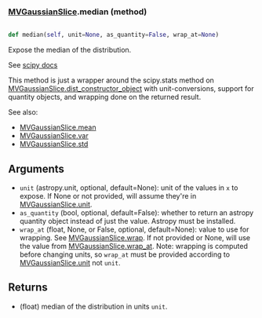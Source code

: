 ### [MVGaussianSlice](MVGaussianSlice.md).median (method)


```py

def median(self, unit=None, as_quantity=False, wrap_at=None)

```



Expose the median of the distribution.

See [scipy docs](https://docs.scipy.org/doc/scipy/reference/generated/scipy.stats.rv_continuous.median.html)

This method is just a wrapper around the scipy.stats method on
[MVGaussianSlice.dist_constructor_object](MVGaussianSlice.dist_constructor_object.md) with unit-conversions, support for
quantity objects, and wrapping done on the returned result.

See also:
* [MVGaussianSlice.mean](MVGaussianSlice.mean.md)
* [MVGaussianSlice.var](MVGaussianSlice.var.md)
* [MVGaussianSlice.std](MVGaussianSlice.std.md)

Arguments
----------
* `unit` (astropy.unit, optional, default=None): unit of the values
    in `x` to expose.  If None or not provided, will assume they're in
    [MVGaussianSlice.unit](MVGaussianSlice.unit.md).
* `as_quantity` (bool, optional, default=False): whether to return an
    astropy quantity object instead of just the value.  Astropy must
    be installed.
* `wrap_at` (float, None, or False, optional, default=None): value to
    use for wrapping.  See [MVGaussianSlice.wrap](MVGaussianSlice.wrap.md).  If not provided or None,
    will use the value from [MVGaussianSlice.wrap_at](MVGaussianSlice.wrap_at.md).  Note: wrapping is
    computed before changing units, so `wrap_at` must be provided
    according to [MVGaussianSlice.unit](MVGaussianSlice.unit.md) not `unit`.

Returns
---------
* (float) median of the distribution in units `unit`.

